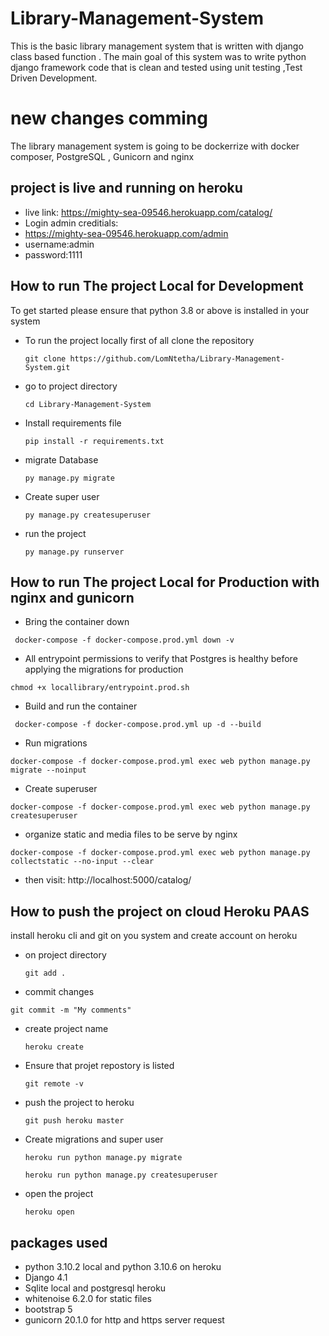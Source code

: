 # Library-Management-System
This is the basic library management system that is written with django class based function . The main goal of this system was to write  python django framework code that is clean and tested using  unit testing ,Test Driven Development.
# new changes comming
The library management system is going to be dockerrize with docker composer, PostgreSQL , Gunicorn and nginx 
## project is live and running on heroku
- live link: https://mighty-sea-09546.herokuapp.com/catalog/
- Login admin creditials:
- https://mighty-sea-09546.herokuapp.com/admin
- username:admin
- password:1111
## How to run The project Local for Development

To get started please ensure that python 3.8 or above is installed in your system


- To run the project locally first of all clone the repository 
  ```
  git clone https://github.com/LomNtetha/Library-Management-System.git
  ```
- go to project directory
  ```
  cd Library-Management-System
  ```



- Install requirements file
  ```
  pip install -r requirements.txt
  ```

- migrate Database
  ```
  py manage.py migrate
  ```

- Create super user
  ```
  py manage.py createsuperuser
  ```

- run the project
  ```
  py manage.py runserver
  ```

## How to run The project Local for Production with nginx and gunicorn
- Bring the container down
 ```
  docker-compose -f docker-compose.prod.yml down -v
  ```
- All entrypoint permissions to verify that Postgres is healthy before applying the migrations for production
 ```
 chmod +x locallibrary/entrypoint.prod.sh
 ```
- Build and run the container 
 ```
  docker-compose -f docker-compose.prod.yml up -d --build
  ```
- Run migrations
 ```
 docker-compose -f docker-compose.prod.yml exec web python manage.py migrate --noinput
 ```
- Create superuser
 ```
 docker-compose -f docker-compose.prod.yml exec web python manage.py createsuperuser
 ```
- organize static and media files to be serve by nginx
 ```
 docker-compose -f docker-compose.prod.yml exec web python manage.py collectstatic --no-input --clear
 ```
- then visit: http://localhost:5000/catalog/

## How to push the project on cloud Heroku PAAS

install heroku cli and git on you system and create  account on heroku

- on project directory
  ```
  git add .
  ```

  
- commit changes
 ```
 git commit -m "My comments"
 ```
     
- create project name
  ```
  heroku create
  ```

- Ensure that projet repostory is listed
  ```
  git remote -v
  ```

- push the project to heroku
  ```
  git push heroku master
  ```

- Create migrations and super user
  ```
  heroku run python manage.py migrate
  ```

  ```
  heroku run python manage.py createsuperuser
  ```

- open the project
  ```
  heroku open
  ```

## packages used 
- python 3.10.2 local and python 3.10.6 on heroku
- Django 4.1
- Sqlite local and postgresql heroku
- whitenoise  6.2.0 for static files
- bootstrap 5
- gunicorn 20.1.0 for http and https server request
 
